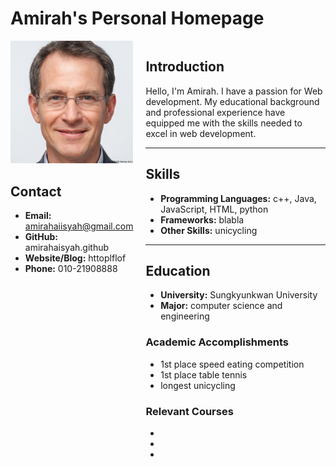 # Amirah's Personal Homepage

<div style="display: flex;">

<div style="flex: 1;">

  <img src="profileimage.jpg" alt="Profile Image" style="width: 100%; max-width: 300px; height: auto;">
  
  ## Contact
  
  - **Email:** amirahaiisyah@gmail.com
  - **GitHub:** amirahaisyah.github  
  - **Website/Blog:** httoplflof
  - **Phone:** 010-21908888
</div>

<div style="flex: 2; padding-left: 20px;">
  
## Introduction 
Hello, I'm Amirah. I have a passion for Web development. My educational background and professional experience have equipped me with the skills needed to excel in web development. 

---

## Skills 
- **Programming Languages:** c++, Java, JavaScript, HTML, python 
- **Frameworks:** blabla 
- **Other Skills:** unicycling 

---

## Education 
- **University:** Sungkyunkwan University 
- **Major:** computer science and engineering 

### Academic Accomplishments 
- 1st place speed eating competition 
- 1st place table tennis
- longest unicycling

### Relevant Courses 
-
- 
- 
